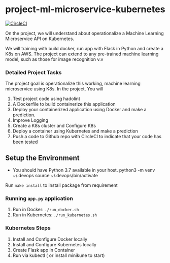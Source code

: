 # project-ml-microservice-kubernetes
[![CircleCI](https://dl.circleci.com/status-badge/img/gh/TranNgocQuy123/project-ml-microservice-kubernetes/tree/main.svg?style=svg)](https://dl.circleci.com/status-badge/redirect/gh/TranNgocQuy123/project-ml-microservice-kubernetes/tree/main)

On the project, we will understand about operationalize a Machine Learning Microservice API on Kubernetes.

We will training with build docker, run app with Flask in Python and create a K8s on AWS. The project can extend to any pre-trained machine learning model, such as those for image recognition v.v

### Detailed Project Tasks
The project goal is operationalize this working, machine learning microservice using K8s. In the project, You will
1. Test project code using hadolint
2. A Dockerfile to build containerize this application
3. Deploy your containerized application using Docker and make a prediction.
4. Improve Logging
5. Create a K8s cluster and Configure K8s
6. Deploy a container using Kubernetes and make a prediction
7. Push a code to Github repo with CircleCI to indicate that your code has been tested

## Setup the Environment
- You should have Python 3.7 available in your host. 
python3 -m venv ~/.devops
source ~/.devops/bin/activate

Run `make install` to install package from requirement

### Running `app.py` application
1. Run in Docker:  `./run_docker.sh`
2. Run in Kubernetes:  `./run_kubernetes.sh`

### Kubernetes Steps

1. Install and Configure Docker locally
2. Install and Configure Kubernetes locally
3. Create Flask app in Container 
4. Run via kubectl ( or install minikune to start)
